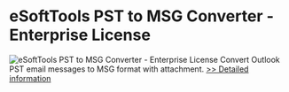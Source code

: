 # eSoftTools PST to MSG Converter - Enterprise License
![eSoftTools PST to MSG Converter - Enterprise License](https://mycommerce.akamaized.net/api/pimages/P300878064/BIG/300878064.GIF)
Convert Outlook PST email messages to MSG format with attachment.
[>> Detailed information](https://secure.shareit.com/shareit/product.html?productid=300878064&affiliateid=200057808)